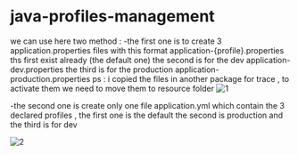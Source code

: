 # java-profiles-management
we can use here two method :
-the first one is to create 3 application.properties files with this format application-{profile}.properties
ths first exist already (the default one)
the second is for the dev application-dev.properties
the third is for the production application-production.properties
ps : i copied the files in another package for trace , to activate them we need to move them to resource folder
![1](https://user-images.githubusercontent.com/36199753/115276748-5835df00-a13b-11eb-9531-0422c68e814f.PNG)


-the second one is create only one file application.yml which contain the 3 declared profiles , the first one is the default
the second is production and the third is for dev

![2](https://user-images.githubusercontent.com/36199753/115276752-59670c00-a13b-11eb-856a-c2791ca79127.PNG)



